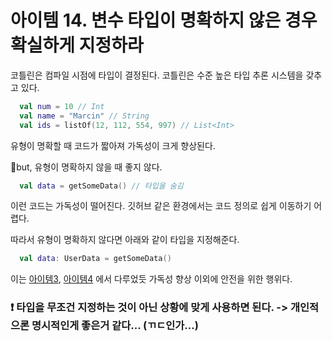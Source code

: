 # 아이템 14. 변수 타입이 명확하지 않은 경우 확실하게 지정하라

코틀린은 컴파일 시점에 타입이 결정된다.
코틀린은 수준 높은 타입 추론 시스템을 갖추고 있다.

```kotlin
  val num = 10 // Int
  val name = "Marcin" // String
  val ids = listOf(12, 112, 554, 997) // List<Int>
```

유형이 명확할 때 코드가 짧아져 가독성이 크게 향상된다.

but, 유형이 명확하지 않을 때 좋지 않다.

```kotlin
  val data = getSomeData() // 타입을 숨김
```
이런 코드는 가독성이 떨어진다.
깃허브 같은 환경에서는 코드 정의로 쉽게 이동하기 어렵다.

따라서 유형이 명확하지 않다면 아래와 같이 타입을 지정해준다.
```kotlin
  val data: UserData = getSomeData() 
```
이는 [아이템3](https://github.com/silverbel/effective-kotlin/blob/main/chapter%201.%20%EC%95%88%EC%A0%95%EC%84%B1/item%203.%20%EC%B5%9C%EB%8C%80%ED%95%9C_%ED%94%8C%EB%9E%AB%ED%8F%BC_%ED%83%80%EC%9E%85%EC%9D%84_%EC%82%AC%EC%9A%A9%ED%95%98%EC%A7%80_%EB%A7%90%EB%9D%BC.md), [아이템4](https://github.com/silverbel/effective-kotlin/blob/main/chapter%201.%20%EC%95%88%EC%A0%95%EC%84%B1/item%204.%20inferred%20%ED%83%80%EC%9E%85%EC%9C%BC%EB%A1%9C%20%EB%A6%AC%ED%84%B4%ED%95%98%EC%A7%80%20%EB%A7%90%EB%9D%BC.md) 에서 다루었듯 가독성 향상 이외에 안전을 위한 행위다.

### ❗ 타입을 무조건 지정하는 것이 아닌 상황에 맞게 사용하면 된다. -> 개인적으론 명시적인게 좋은거 같다... (ㄲㄷ인가...)
